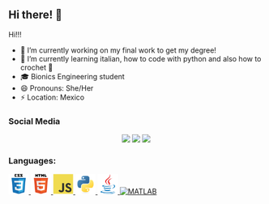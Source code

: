 ## Hi there! 👋

<!--**ElisaaTovar/ElisaaTovar** is a ✨ _special_ ✨ repository because its `README.md` (this file) appears on your GitHub profile.-->

Hi!!! 

- 🔭 I’m currently working on my final work to get my degree!
- 🌱 I’m currently learning italian, how to code with python and also how to crochet 💖
- 🎓 Bionics Engineering student
- 😄 Pronouns: She/Her
- ⚡ Location: Mexico

<h3> Social Media </h3>
</div>

<div align="center">
  <a href="https://www.instagram.com/etovuwu/" target="_blank"><img src="https://img.shields.io/badge/-Instagram-%23E4405F?style=for-the-badge&logo=instagram&logoColor=white" target="_blank"></a>
  <a href="https://www.linkedin.com/in/ana-elisa-p%C3%A9rez-tovar-43b82b31b/" target="_blank"><img src="https://img.shields.io/badge/-LinkedIn-%230077B5?style=for-the-badge&logo=linkedin&logoColor=white" target="_blank"></a> 
  <a href="mailto:perez.anaelisa6im01@gmail.com"><img src="https://img.shields.io/badge/-Gmail-%23333?style=for-the-badge&logo=gmail&logoColor=white&color=red" target="_blank"></a>
</div>

<h3 align="left">Languages:</h3>
	<a href="https://www.w3schools.com/css/" target="_blank"> <img src="https://raw.githubusercontent.com/devicons/devicon/master/icons/css3/css3-original-wordmark.svg" alt="css3" width="40" height="40"/> </a>
	<a href="https://www.w3.org/html/" target="_blank"> <img src="https://raw.githubusercontent.com/devicons/devicon/master/icons/html5/html5-original-wordmark.svg" alt="html5" width="40" height="40"/> </a>
	<a href="https://developer.mozilla.org/en-US/docs/Web/JavaScript" target="_blank"> <img src="https://raw.githubusercontent.com/devicons/devicon/master/icons/javascript/javascript-original.svg" alt="javascript" width="40" height="40"/> </a>
	<a href="https://www.python.org" target="_blank"> <img src="https://raw.githubusercontent.com/devicons/devicon/master/icons/python/python-original.svg" alt="python" width="40" height="40"/> </a>
	<a href="https://www.java.com/" target="_blank"> <img src="https://raw.githubusercontent.com/devicons/devicon/master/icons/java/java-original.svg" alt="java" width="40" height="40"/> </a>
 	<a href="https://la.mathworks.com/products/matlab.html" target="_blank"> <img src="https://www.google.com.mx/url?sa=i&url=https%3A%2F%2Fcommons.wikimedia.org%2Fwiki%2FFile%3AMatlab_Logo.png&psig=AOvVaw1NuMKaQA_crmUggEK6roNH&ust=1734648792166000&source=images&cd=vfe&opi=89978449&ved=0CBQQjRxqFwoTCJja6rm0sooDFQAAAAAdAAAAABAK" alt="MATLAB" width="40" height="40"/> </a>
</p>

<!--- 👯 I’m looking to collaborate on ...
<!--- 🤔 I’m looking for help with ...-->
<!--- 💬 Ask me about ...-->
<!--- 📫 How to reach me: ...-->


